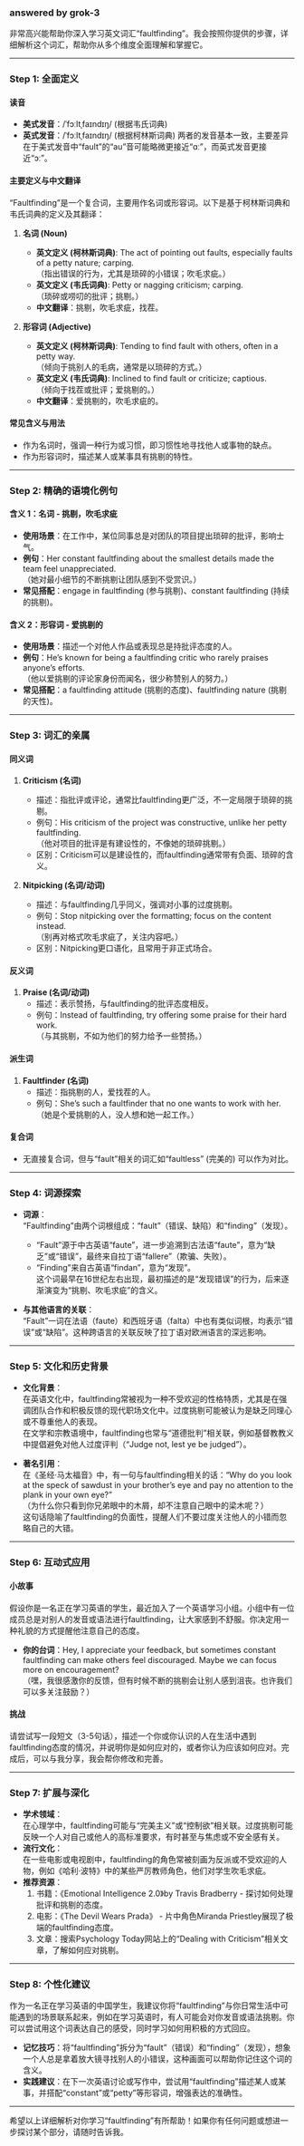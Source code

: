 ### answered by grok-3
非常高兴能帮助你深入学习英文词汇“faultfinding”。我会按照你提供的步骤，详细解析这个词汇，帮助你从多个维度全面理解和掌握它。

---

### Step 1: 全面定义

#### 读音
- **美式发音**：/ˈfɔːltˌfaɪndɪŋ/ (根据韦氏词典)
- **英式发音**：/ˈfɔːltˌfaɪndɪŋ/ (根据柯林斯词典)
两者的发音基本一致，主要差异在于美式发音中“fault”的“au”音可能略微更接近“ɑː”，而英式发音更接近“ɔː”。

#### 主要定义与中文翻译
“Faultfinding”是一个复合词，主要用作名词或形容词。以下是基于柯林斯词典和韦氏词典的定义及其翻译：

1. **名词 (Noun)**  
   - **英文定义 (柯林斯词典)**: The act of pointing out faults, especially faults of a petty nature; carping.  
     （指出错误的行为，尤其是琐碎的小错误；吹毛求疵。）  
   - **英文定义 (韦氏词典)**: Petty or nagging criticism; carping.  
     （琐碎或唠叨的批评；挑剔。）  
   - **中文翻译**：挑剔，吹毛求疵，找茬。

2. **形容词 (Adjective)**  
   - **英文定义 (柯林斯词典)**: Tending to find fault with others, often in a petty way.  
     （倾向于挑别人的毛病，通常是以琐碎的方式。）  
   - **英文定义 (韦氏词典)**: Inclined to find fault or criticize; captious.  
     （倾向于找茬或批评；爱挑剔的。）  
   - **中文翻译**：爱挑剔的，吹毛求疵的。

#### 常见含义与用法
- 作为名词时，强调一种行为或习惯，即习惯性地寻找他人或事物的缺点。
- 作为形容词时，描述某人或某事具有挑剔的特性。

---

### Step 2: 精确的语境化例句

#### 含义 1：名词 - 挑剔，吹毛求疵
- **使用场景**：在工作中，某位同事总是对团队的项目提出琐碎的批评，影响士气。
- **例句**：Her constant faultfinding about the smallest details made the team feel unappreciated.  
  （她对最小细节的不断挑剔让团队感到不受赏识。）
- **常见搭配**：engage in faultfinding (参与挑剔)、constant faultfinding (持续的挑剔)。

#### 含义 2：形容词 - 爱挑剔的
- **使用场景**：描述一个对他人作品或表现总是持批评态度的人。
- **例句**：He’s known for being a faultfinding critic who rarely praises anyone’s efforts.  
  （他以爱挑剔的评论家身份而闻名，很少称赞别人的努力。）
- **常见搭配**：a faultfinding attitude (挑剔的态度)、faultfinding nature (挑剔的天性)。

---

### Step 3: 词汇的亲属

#### 同义词
1. **Criticism (名词)**  
   - 描述：指批评或评论，通常比faultfinding更广泛，不一定局限于琐碎的挑剔。  
   - 例句：His criticism of the project was constructive, unlike her petty faultfinding.  
     （他对项目的批评是有建设性的，不像她的琐碎挑剔。）
   - 区别：Criticism可以是建设性的，而faultfinding通常带有负面、琐碎的含义。

2. **Nitpicking (名词/动词)**  
   - 描述：与faultfinding几乎同义，强调对小事的过度挑剔。  
   - 例句：Stop nitpicking over the formatting; focus on the content instead.  
     （别再对格式吹毛求疵了，关注内容吧。）
   - 区别：Nitpicking更口语化，且常用于非正式场合。

#### 反义词
1. **Praise (名词/动词)**  
   - 描述：表示赞扬，与faultfinding的批评态度相反。  
   - 例句：Instead of faultfinding, try offering some praise for their hard work.  
     （与其挑剔，不如为他们的努力给予一些赞扬。）

#### 派生词
1. **Faultfinder (名词)**  
   - 描述：指挑剔的人，爱找茬的人。  
   - 例句：She’s such a faultfinder that no one wants to work with her.  
     （她是个爱挑剔的人，没人想和她一起工作。）

#### 复合词
- 无直接复合词，但与“fault”相关的词汇如“faultless” (完美的) 可以作为对比。

---

### Step 4: 词源探索

- **词源**：  
  “Faultfinding”由两个词根组成：“fault”（错误、缺陷）和“finding”（发现）。  
  - “Fault”源于中古英语“faute”，进一步追溯到古法语“faute”，意为“缺乏”或“错误”，最终来自拉丁语“fallere”（欺骗、失败）。  
  - “Finding”来自古英语“findan”，意为“发现”。  
  这个词最早在16世纪左右出现，最初描述的是“发现错误”的行为，后来逐渐演变为“挑剔、吹毛求疵”的含义。

- **与其他语言的关联**：  
  “Fault”一词在法语（faute）和西班牙语（falta）中也有类似词根，均表示“错误”或“缺陷”。这种跨语言的关联反映了拉丁语对欧洲语言的深远影响。

---

### Step 5: 文化和历史背景

- **文化背景**：  
  在英语文化中，faultfinding常被视为一种不受欢迎的性格特质，尤其是在强调团队合作和积极反馈的现代职场文化中。过度挑剔可能被认为是缺乏同理心或不尊重他人的表现。  
  在文学和宗教语境中，faultfinding也常与“道德批判”相关联，例如基督教教义中提倡避免对他人过度评判（“Judge not, lest ye be judged”）。

- **著名引用**：  
  在《圣经·马太福音》中，有一句与faultfinding相关的话：“Why do you look at the speck of sawdust in your brother’s eye and pay no attention to the plank in your own eye?”  
  （为什么你只看到你兄弟眼中的木屑，却不注意自己眼中的梁木呢？）  
  这句话隐喻了faultfinding的负面性，提醒人们不要过度关注他人的小错而忽略自己的大错。

---

### Step 6: 互动式应用

#### 小故事
假设你是一名正在学习英语的学生，最近加入了一个英语学习小组。小组中有一位成员总是对别人的发音或语法进行faultfinding，让大家感到不舒服。你决定用一种礼貌的方式提醒他注意自己的态度。  
- **你的台词**：Hey, I appreciate your feedback, but sometimes constant faultfinding can make others feel discouraged. Maybe we can focus more on encouragement?  
  （嘿，我很感激你的反馈，但有时候不断的挑剔会让别人感到沮丧。也许我们可以多关注鼓励？）

#### 挑战
请尝试写一段短文（3-5句话），描述一个你或你认识的人在生活中遇到faultfinding态度的情况，并说明你是如何应对的，或者你认为应该如何应对。完成后，可以与我分享，我会帮你修改和完善。

---

### Step 7: 扩展与深化

- **学术领域**：  
  在心理学中，faultfinding可能与“完美主义”或“控制欲”相关联。过度挑剔可能反映一个人对自己或他人的高标准要求，有时甚至与焦虑或不安全感有关。  
- **流行文化**：  
  在一些电影或电视剧中，faultfinding的角色常被刻画为反派或不受欢迎的人物，例如《哈利·波特》中的某些严厉教师角色，他们对学生吹毛求疵。  
- **推荐资源**：  
  1. 书籍：《Emotional Intelligence 2.0》by Travis Bradberry - 探讨如何处理批评和挑剔的态度。  
  2. 电影：《The Devil Wears Prada》 - 片中角色Miranda Priestley展现了极端的faultfinding态度。  
  3. 文章：搜索Psychology Today网站上的“Dealing with Criticism”相关文章，了解如何应对挑剔。

---

### Step 8: 个性化建议

作为一名正在学习英语的中国学生，我建议你将“faultfinding”与你日常生活中可能遇到的场景联系起来，例如在学习英语时，有人可能会对你发音或语法挑剔。你可以尝试用这个词表达自己的感受，同时学习如何用积极的方式回应。  
- **记忆技巧**：将“faultfinding”拆分为“fault”（错误）和“finding”（发现），想象一个人总是拿着放大镜寻找别人的小错误，这种画面可以帮助你记住这个词的含义。  
- **实践建议**：在下一次英语讨论或写作中，尝试用“faultfinding”描述某人或某事，并搭配“constant”或“petty”等形容词，增强表达的准确性。

---

希望以上详细解析对你学习“faultfinding”有所帮助！如果你有任何问题或想进一步探讨某个部分，请随时告诉我。